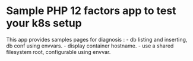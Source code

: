 <h1>Sample PHP 12 factors app to test your k8s setup</h1>
This app provides samples pages for diagnosis :
- db listing and inserting, db conf using envvars.
- display container hostname.
- use a shared filesystem root, configurable using envvar.